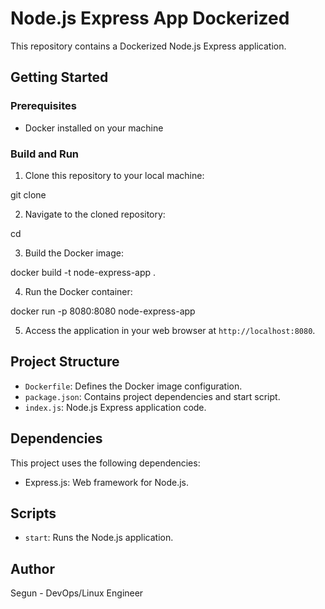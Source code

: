 # Node.js Express App Dockerized

This repository contains a Dockerized Node.js Express application.

## Getting Started

### Prerequisites
- Docker installed on your machine

### Build and Run


1. Clone this repository to your local machine:

git clone <repository-url>


2. Navigate to the cloned repository:

cd <repository-directory>


3. Build the Docker image:

docker build -t node-express-app .


4. Run the Docker container:

docker run -p 8080:8080 node-express-app


5. Access the application in your web browser at `http://localhost:8080`.

## Project Structure

- `Dockerfile`: Defines the Docker image configuration.
- `package.json`: Contains project dependencies and start script.
- `index.js`: Node.js Express application code.

## Dependencies

This project uses the following dependencies:
- Express.js: Web framework for Node.js.

## Scripts

- `start`: Runs the Node.js application.

## Author

Segun - DevOps/Linux Engineer


